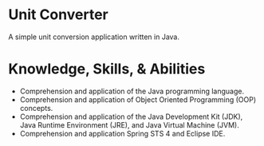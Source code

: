 # Unit Converter
A simple unit conversion application written in Java.

# Knowledge, Skills, & Abilities
- Comprehension and application of the Java programming language.
- Comprehension and application of Object Oriented Programming (OOP) concepts.
- Comprehension and application of the Java Development Kit (JDK), Java Runtime Environment (JRE), and Java Virtual Machine (JVM).
- Comprehension and application Spring STS 4 and Eclipse IDE.
